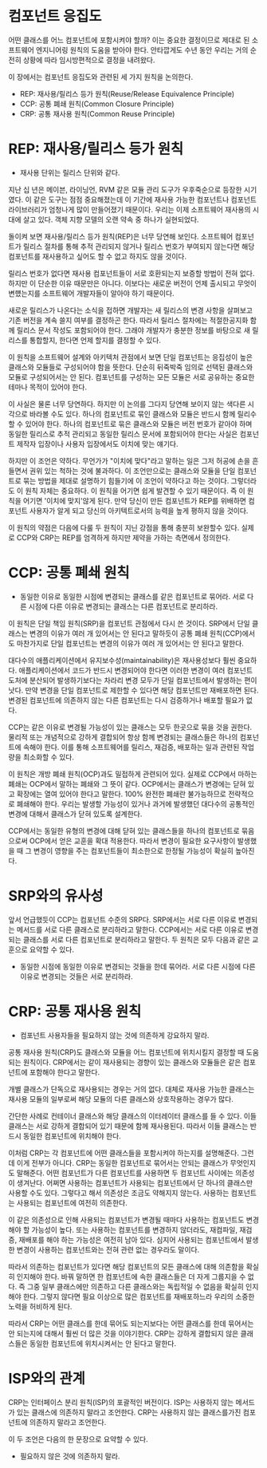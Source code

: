 # **컴포넌트 응집도**  
어떤 클래스를 어느 컴포넌트에 포함시켜야 할까? 이는 중요한 결정이므로 제대로 된 소프트웨어 엔지니어링 원칙의 도움을 받아야 한다. 안타깝게도 수년 
동안 우리는 거의 순전히 상황에 따라 임시방편적으로 결정을 내려왔다.  
  
이 장에서는 컴포넌트 응집도와 관련된 세 가지 원칙을 논의한다.  
  
- REP: 재사용/릴리스 등가 원칙(Reuse/Release Equivalence Principle)  
- CCP: 공통 폐쇄 원칙(Common Closure Principle)  
- CRP: 공통 재사용 원칙(Common Reuse Principle)  
  
# **REP: 재사용/릴리스 등가 원칙**  
- 재사용 단위는 릴리스 단위와 같다.  
  
지난 십 년은 메이븐, 라이닝언, RVM 같은 모듈 관리 도구가 우후죽순으로 등장한 시기였다. 이 같은 도구는 점점 중요해졌는데 이 기간에 재사용 가능한 
컴포넌트나 컴포넌트 라이브러리가 엄청나게 많이 만들어졌기 때문이다. 우리는 이제 소프트웨어 재사용의 시대에 살고 있다. 객체 지향 모델의 오랜 약속 중 
하나가 실현되었다.  
  
돌이켜 보면 재사용/릴리스 등가 원칙(REP)은 너무 당연해 보인다. 소프트웨어 컴포넌트가 릴리스 절차를 통해 추적 관리되지 않거나 릴리스 번호가 부여되지 않는다면 
해당 컴포넌트를 재사용하고 싶어도 할 수 없고 하지도 않을 것이다.  
  
릴리스 번호가 없다면 재사용 컴포넌트들이 서로 호환되는지 보증할 방법이 전혀 없다. 하지만 이 단순한 이유 때문만은 아니다. 이보다는 새로운 버전이 
언제 출시되고 무엇이 변헀는지를 소프트웨어 개발자들이 알아야 하기 때문이다.  
  
새로운 릴리스가 나온다는 소식을 접하면 개발자는 새 릴리스의 변경 사항을 살펴보고 기존 버전을 계속 쓸지 여부를 결정하곤 한다. 따라서 릴리스 절차에는 
적절한공지화 함께 릴리스 문서 작성도 포함되어야 한다. 그래야 개발자가 충분한 정보를 바탕으로 새 릴리스를 통합할지, 한다면 언제 할지를 결정할 수 있다.  
  
이 원칙을 소프트웨어 설계와 아키텍처 관점에서 보면 단일 컴포넌트는 응집성이 높은 클래스와 모듈들로 구성되어야 함을 뜻한다. 단순히 뒤죽박죽 임의로 
선택된 클래스와 모듈로 구성되어서는 안 된다. 컴포넌트를 구성하는 모든 모듈은 서로 공유하는 중요한 테마나 목적이 있어야 한다.  
  
이 사실은 물론 너무 당연하다. 하지만 이 논의를 그다지 당연해 보이지 않는 색다른 시각으로 바라볼 수도 있다. 하나의 컴포넌트로 묶인 클래스와 모듈은 반드시 함께 
릴리수할 수 있어야 한다. 하나의 컴포넌트로 묶은 클래스와 모듈은 버전 번호가 같아야 하며 동일한 릴리스로 추적 관리되고 동일한 릴리스 문서에 포함되어야 
한다는 사실은 컴포넌트 제작자 입장이나 사용자 입장에서도 이치에 맞는 얘기다.  
  
하지만 이 조언은 약하다. 무언가가 "이치에 맞다"라고 말하는 일은 그저 허공에 손을 흔들면서 권위 있는 척하는 것에 불과하다. 이 조언만으로는 클래스와 모듈을 
단일 컴포넌트로 묶는 방법을 제대로 설명하기 힘들기에 이 조언이 약하다고 하는 것이다. 그렇더라도 이 원칙 자체는 중요하다. 이 원칙을 어기면 쉽게 발견할 
수 있기 때문이다. 즉 이 원칙을 어기면 '이치에 맞지'않게 된다. 만약 당신이 만든 컴포넌트가 REP를 위배하면 컴포넌트 사용자가 알게 되고 당신의 아키텍트로서의 
능력을 높게 평하지 않을 것이다.  
  
이 원칙의 약점은 다음에 다룰 두 원칙이 지닌 강점을 통해 충분히 보완할수 있다. 실제로 CCP와 CRP는 REP를 엄격하게 하지만 제약을 가하는 측면에서 정의한다.  
  
# **CCP: 공통 폐쇄 원칙**  
- 동일한 이유로 동일한 시점에 변경되는 클래스를 같은 컴포넌트로 묶어라. 서로 다른 시점에 다른 이유로 변경되는 클래스는 다른 컴포넌트로 분리하라.  
  
이 원칙은 단일 책임 원칙(SRP)을 컴포넌트 관점에서 다시 쓴 것이다. SRP에서 단일 클래스는 변경의 이유가 여러 개 있어서는 안 된다고 말하듯이 공통 
폐쇄 원칙(CCP)에서도 마찬가지로 단일 컴포넌트는 변경의 이유가 여러 개 있어서는 안 된다고 말한다.  
  
대다수의 애플리케이션에서 유지보수성(maintainability)은 재사용성보다 훨씬 중요하다. 애플리케이션에서 코드가 반드시 변경되어야 한다면 이러한 변경이 
여러 컴포넌트 도처에 분산되어 발생하기보다는 차라리 변경 모두가 단일 컴포넌트에서 발생하는 편이 낫다. 만약 변경을 단일 컴포넌트로 제한할 수 있다면 
해당 컴포넌트만 재배포하면 된다. 변경된 컴포넌트에 의존하지 않는 다른 컴포넌트는 다시 검증하거나 배포할 필요가 없다.  
  
CCP는 같은 이유로 변경될 가능성이 있는 클래스는 모두 한곳으로 묶을 것을 권한다. 물리적 또는 개념적으로 강하게 결합되어 항상 함께 변경되는 클래스들은 
하나의 컴포넌트에 속해야 한다. 이를 통해 소프트웨어를 릴리스, 재검증, 배포하는 일과 관련된 작업량을 최소화할 수 있다.  
  
이 원칙은 개방 폐쇄 원칙(OCP)과도 밀접하게 관련되어 있다. 실제로 CCP에서 마하는 폐쇄는 OCP에서 말하는 폐쇄와 그 뜻이 같다. OCP에서는 클래스가 
변경에는 닫혀 있고 확장에는 열여 있어야 한다고 말한다. 100% 완전한 폐쇄란 불가능하므로 전략적으로 폐쇄해야 한다. 우리는 발생할 가능성이 있거나 과거에 
발생했던 대다수의 공통적인 변경에 대해서 클래스가 닫혀 있도록 설계한다.  
  
CCP에서는 동일한 유형의 변경에 대해 닫혀 있는 클래스들을 하나의 컴포넌트로 묶음으로써 OCP에서 얻은 교훈을 확대 적용한다. 따라서 변경이 필요한 
요구사항이 발생했을 때 그 변경이 영향을 주는 컴포넌트들이 최소한으로 한정될 가능성이 확실히 높아진다.  
  
# **SRP와의 유사성**  
앞서 언급했듯이 CCP는 컴포넌트 수준의 SRP다. SRP에서는 서로 다른 이유로 변경되는 메서드를 서로 다른 클래스로 분리하라고 말한다. CCP에서는 서로 
다른 이유로 변경되는 클래스를 서로 다른 컴포넌트로 분리하라고 말한다. 두 원칙은 모두 다음과 같은 교훈으로 요약할 수 있다.  
  
- 동일한 시점에 동일한 이유로 변경되는 것들을 한데 묶어라. 서로 다른 시점에 다른 이유로 변경되는 것들은 서로 분리하라.  
  
# **CRP: 공통 재사용 원칙**  
- 컴포넌트 사용자들을 필요하지 않는 것에 의존하게 강요하지 말라.  
  
공통 재사용 원칙(CRP)도 클래스와 모듈을 어느 컴포넌트에 위치시킬지 결정할 때 도움되는 원칙이다. CRP에서는 같이 재사용되는 경향이 있는 클래스와 모듈들은 
같은 컴포넌트에 포함해야 한다고 말한다.  
  
개별 클래스가 단독으로 재사용되는 경우는 거의 없다. 대체로 재사용 가능한 클래스는 재사용 모듈의 일부로써 해당 모듈의 다른 클래스와 상호작용하는 경우가 
많다.  
  
간단한 사례로 컨테이너 클래스와 해당 클래스의 이터레이터 클래스를 들 수 있다. 이들 클래스는 서로 강하게 결합되어 있기 때문에 함께 재사용된다. 따라서 
이들 클래스는 반드시 동일한 컴포넌트에 위치해야 한다.  
  
이처럼 CRP는 각 컴포넌트에 어떤 클래스들을 포함시켜야 하는지를 설명해준다. 그런데 이게 전부가 아니다. CRP는 동일한 컴포넌트로 묶어서는 안되는 클래스가 
무엇인지도 말해준다. 어떤 컴포넌트가 다른 컴포넌트를 사용하면 두 컴포넌트 사이에는 의존성이 생겨난다. 어쩌면 사용하는 컴포넌트가 사용되는 컴포넌트에서 단 
하나의 클래스만 사용할 수도 있다. 그렇다고 해서 의존성은 조금도 약해지지 않는다. 사용하는 컴포넌트는 사용되는 컴포넌트에 여전히 의존한다.  
  
이 같은 의존성으로 인해 사용되는 컴포넌트가 변경될 때마다 사용하는 컴포넌트도 변경해야 할 가능성이 높다. 또는 사용하는 컴포넌트를 변경하지 않더라도, 
재컴파일, 재검증, 재배포를 해야 하는 가능성은 여전히 남아 있다. 심지어 사용되는 컴포넌트에서 발생한 변경이 사용하는 컴포넌트와는 전혀 관련 없는 경우라도 
말이다.  
  
따라서 의존하는 컴포넌트가 있다면 해당 컴포넌트의 모든 클래스에 대해 의존함을 확실히 인지해야 한다. 바꿔 말하면 한 컴포넌트에 속한 클래스들은 더 
자게 그룹지을 수 없다. 즉 그중 일부 클래스에만 의존하고 다른 클래스와는 독립적일 수 없음을 확실히 인지해야 한다. 그렇지 않다면 필요 이상으로 많은 
컴포넌트를 재배포하느라 우리의 소중한 노력을 허비하게 된다.  
  
따라서 CRP는 어떤 클래스를 한데 묶어도 되는지보다는 어떤 클래스를 한데 묶어서는 안 되는지에 대해서 훨씬 더 많은 것을 이야기한다. CRP는 강하게 결합되지 
않은 클래스들은 동일한 컴포넌트에 위치시켜서는 안 된다고 말한다.  
  
# **ISP와의 관계**  
CRP는 인터페이스 분리 원칙(ISP)의 포괄적인 버전이다. ISP는 사용하지 않는 메서드가 있는 클래스에 의존하지 말라고 조언한다. CRP는 사용하지 않는 
클래스를가진 컴포넌트에 의존하지 말라고 조언한다.  
  
이 두 조언은 다음의 한 문장으로 요약할 수 있다.  
  
- 필요하지 않은 것에 의존하지 말라.  
  

